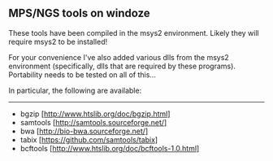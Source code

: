 ## MPS/NGS tools on windoze

These tools have been compiled in the msys2 environment.
Likely they will require msys2 to be installed!

For your convenience I've also added various dlls from the msys2 environment
(specifically, dlls that are required by these programs). Portability needs to
be tested on all of this...

In particular, the following are available:

------------------------

- bgzip [http://www.htslib.org/doc/bgzip.html]
- samtools [http://samtools.sourceforge.net/]
- bwa [http://bio-bwa.sourceforge.net/]
- tabix [https://github.com/samtools/tabix]
- bcftools [http://www.htslib.org/doc/bcftools-1.0.html]


